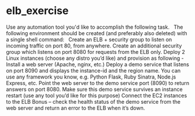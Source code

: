 # elb_exercise
Use any automation tool you'd like to accomplish the following task.
 
The following environment should be created (and preferably also deleted) with a single shell command:
 
Create an ELB + security group to listen on incoming traffic on port 80, from anywhere.
Create an additional security group which listens on port 8080 for requests from the ELB only.
Deploy 2 Linux instances (choose any distro you’d like) and provision as following -
Install a web server (Apache, nginx, etc.)
Deploy a demo service that listens on port 8090 and displays the instance-id and the region name. You can use any framework you know, e.g. Python Flask, Ruby Sinatra, Node.js Express, etc.
Point the web server to the demo service port (8090) to return answers on port 8080.
Make sure this demo service survives an instance restart (use any tool you’d like for this purpose)
Connect the EC2 instances to the ELB
Bonus – check the health status of the demo service from the web server and return an error to the ELB when it’s down.
